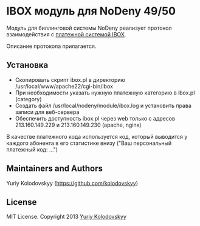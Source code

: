 # IBOX модуль для NoDeny 49/50

Модуль для биллинговой системы NoDeny реализует протокол взаимодействия с [платежной системой IBOX](http://www.ibox.com.ua).

Описание протокола прилагается.

## Установка

- Скопировать скрипт ibox.pl в директорию /usr/local/www/apache22/cgi-bin/ibox
- При необходимости указать нужную платежную категорию в ibox.pl (category)
- Создать файл /usr/local/nodeny/module/ibox.log и установить права записи для веб-сервера
- Обеспечить доступность ibox.pl через web только с адресов 213.160.149.229 и 213.160.149.230 (apache, nginx)

В качестве платежного кода используется код, который выводится у каждого абонента в его статистике внизу ("Ваш персональный платежный код: …")

## Maintainers and Authors

Yuriy Kolodovskyy (https://github.com/kolodovskyy)

## License

MIT License. Copyright 2013 [Yuriy Kolodovskyy](http://twitter.com/kolodovskyy)
